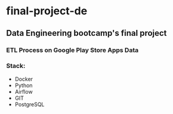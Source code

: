 # final-project-de
## Data Engineering bootcamp's final project

### ETL Process on Google Play Store Apps Data

### Stack:
- Docker
- Python
- Airflow
- GIT
- PostgreSQL
